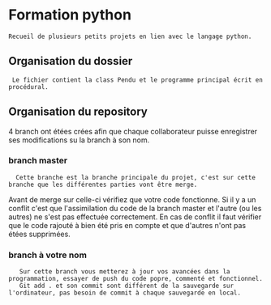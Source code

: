 # Formation python
    Recueil de plusieurs petits projets en lien avec le langage python.

## Organisation du dossier
     Le fichier contient la class Pendu et le programme principal écrit en procédural.
 
 ## Organisation du repository
  4 branch ont étées crées afin que chaque collaborateur puisse enregistrer ses modifications su la branch à son nom.
  
  ### branch master
      Cette branche est la branche principale du projet, c'est sur cette branche que les différentes parties vont être merge.
   Avant de merge sur celle-ci vérifiez que votre code fonctionne.
   Si il y a un conflit c'est que l'assimilation du code de la branch master et l'autre (ou les autres) ne s'est pas effectuée correctement.
   En cas de conflit il faut vérifier que le code rajouté à bien été pris en compte et que d'autres n'ont pas étées supprimées.
   
   ### branch à votre nom
       Sur cette branch vous metterez à jour vos avancées dans la programmation, essayer de push du code popre, commenté et fonctionnel.
       Git add . et son commit sont différent de la sauvegarde sur l'ordinateur, pas besoin de commit à chaque sauvegarde en local.



